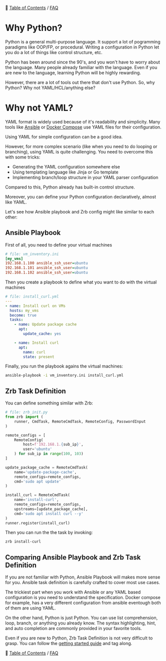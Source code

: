 🔖 [Table of Contents](../README.md) / [FAQ](README.md)

# Why Python?

Python is a general multi-purpose language. It support a lot of pogramming paradigms like OOP/FP, or procedural. Writing a configuration in Python let you do a lot of things like control structure, etc.

Python has been around since the 90's, and you won't have to worry about the language. Many people already familiar with the language. Even if you are new to the language, learning Python will be highly rewarding.

However, there are a lot of tools out there that don't use Python. So, why Python? Why not YAML/HCL/anything else?

# Why not YAML?

YAML format is widely used because of it's readability and simplicity. Many tools like [Ansible](https://docs.ansible.com/ansible/latest/playbook_guide/playbooks_intro.html) or [Docker Compose](https://docs.docker.com/compose/) use YAML files for their configuration.

Using YAML for simple configuration can be a good idea.

However, for more complex scenario (like when you need to do looping or branching), using YAML is quite challenging. You need to overcome this with some tricks:

- Generating the YAML configuration somewhere else
- Using templating language like Jinja or Go template
- Implementing branch/loop structure in your YAML parser configuration

Compared to this, Python already has built-in control structure.

Moreover, you can define your Python configuration declaratively, almost like YAML.

Let's see how Ansible playbook and Zrb config might like similar to each other:

## Ansible Playbook

First of all, you need to define your virtual machines

```ini
# file: vm_inventory.ini
[my_vms]
192.168.1.100 ansible_ssh_user=ubuntu
192.168.1.101 ansible_ssh_user=ubuntu
192.168.1.102 ansible_ssh_user=ubuntu
```

Then you create a playbook to define what you want to do with the virtual machines

```yaml
# file: install_curl.yml
---
- name: Install curl on VMs
  hosts: my_vms
  become: true
  tasks:
    - name: Update package cache
      apt:
        update_cache: yes

    - name: Install curl
      apt:
        name: curl
        state: present
```

Finally, you run the playbook agains the virtual machines:

```bash
ansible-playbook -i vm_inventory.ini install_curl.yml
```

## Zrb Task Definition

You can define something similar with Zrb:

```python
# file: zrb_init.py
from zrb import (
    runner, CmdTask, RemoteCmdTask, RemoteConfig, PasswordInput
)

remote_configs = [
    RemoteConfig(
        host=f'192.168.1.{sub_ip}',
        user='ubuntu'
    ) for sub_ip in range(100, 103)
]

update_package_cache = RemoteCmdTask(
    name='update-package-cache',
    remote_configs=remote_configs,
    cmd='sudo apt update'
)

install_curl = RemoteCmdTask(
    name='install-curl',
    remote_configs=remote_configs,
    upstreams=[update_package_cache],
    cmd='sudo apt install curl --y'
)
runner.register(install_curl)
```

Then you can run the the task by invoking:

```bash
zrb install-curl
```

## Comparing Ansible Playbook and Zrb Task Definition

If you are not familiar with Python, Ansible Playbook will makes more sense for you. Ansible task definition is carefully crafted to cover most use cases.

The trickiest part when you work with Ansible or any YAML based configuration is you need to understand the specification. Docker compose for example, has a very different configuration from ansible eventough both of them are using YAML.

On the other hand, Python is just Python. You can use list comprehension, loop, branch, or anything you already know. The syntax highlighting, hint, and auto completion are commonly provided in your favorite tools.

Even if you are new to Python, Zrb Task Definition is not very difficult to grasp. You can follow the [getting started guide](../getting-started.md) and tag along.


🔖 [Table of Contents](../README.md) / [FAQ](README.md)
